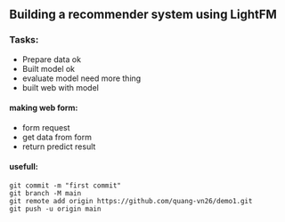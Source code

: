 ## Building a recommender system using LightFM
### Tasks:
- Prepare data ok
- Built model ok
- evaluate model need more thing
- built web with model

#### making web form:
- form request
- get data from form
- return predict result
#### usefull:
```
git commit -m "first commit"
git branch -M main
git remote add origin https://github.com/quang-vn26/demo1.git
git push -u origin main
```